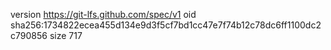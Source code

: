 version https://git-lfs.github.com/spec/v1
oid sha256:1734822ecea455d134e9d3f5cf7bd1cc47e7f74b12c78dc6ff1100dc2c790856
size 717
